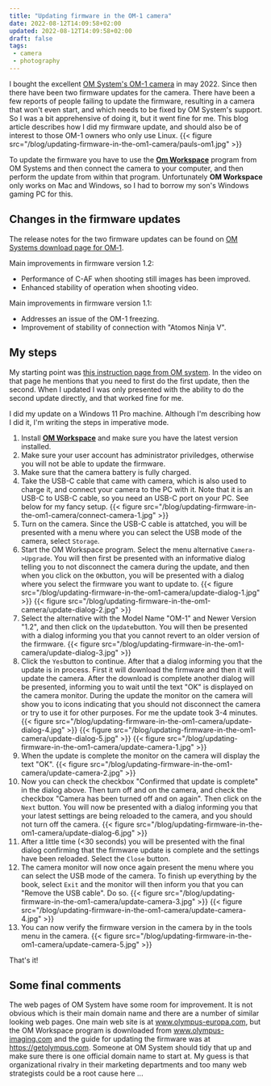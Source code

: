 ```yaml
---
title: "Updating firmware in the OM-1 camera"
date: 2022-08-12T14:09:58+02:00
updated: 2022-08-12T14:09:58+02:00
draft: false
tags:
 - camera
 - photography
---
```


I bought the excellent [OM System's OM-1 camera](https://www.olympus-europa.com/site/en/c/cameras/om_d_system_cameras/om_d/om_1/index.html) in may 2022. Since then there have been two firmware updates for the camera. There have been a few reports of people failing to update the firmware, resulting in a camera that won't even start, and which needs to be fixed by OM System's support. So I was a bit apprehensive of doing it, but it went fine for me. This blog article describes how I did my firmware update, and should also be of interest to those OM-1 owners who only use Linux.
{{< figure src="/blog/updating-firmware-in-the-om1-camera/pauls-om1.jpg" >}}

To update the firmware you have to use the [**Om Workspace**](https://support.olympus-imaging.com/owdownload/) program from OM Systems and then connect the camera to your computer, and then perform the update from within that program. Unfortunately **OM Workspace** only works on Mac and Windows, so I had to borrow my son's Windows gaming PC for this.

## Changes in the firmware updates

The release notes for the two firmware updates can be found on [OM Systems download page for OM‑1](://www.olympus-europa.com/site/en/c/cameras_support/downloads/om_1_downloads.html).

Main improvements in firmware version 1.2:
* Performance of C-AF when shooting still images has been improved.
* Enhanced stability of operation when shooting video.

Main improvements in firmware version 1.1:
* Addresses an issue of the OM-1 freezing.
* Improvement of stability of connection with "Atomos Ninja V".

## My steps

My starting point was [this instruction page from OM system](https://learnandsupport.getolympus.com/updating-your-digital-camera-or-lens). In the video on that page he mentions that you need to first do the first update, then the second. When I updated I was only presented with the ability to do the second update directly, and that worked fine for me.

I did my update on a Windows 11 Pro machine. Although I'm describing how I did it, I'm writing the steps in imperative mode.

1. Install [**OM Workspace**](https://support.olympus-imaging.com/owdownload) and make sure you have the latest version installed.
2. Make sure your user account has administrator priviledges, otherwise you will not be able to update the firmware.
3. Make sure that the camera battery is fully charged.
4. Take the USB-C cable that came with camera, which is also used to charge it, and connect your camera to the PC with it. Note that it is an USB-C to USB-C cable, so you need an USB-C port on your PC. See below for my fancy setup.
{{< figure src="/blog/updating-firmware-in-the-om1-camera/connect-camera-1.jpg" >}}
5. Turn on the camera. Since the USB-C cable is attatched, you will be presented with a menu where you can select the USB mode of the camera, select `Storage`.
6. Start the OM Workspace program. Select the menu alternative `Camera->Upgrade`. You will then first be presented with an informative dialog telling you to not disconnect the camera during the update, and then when you click on the `OK`button, you will be presented with a dialog where you select the firmware you want to update to.
{{< figure src="/blog/updating-firmware-in-the-om1-camera/update-dialog-1.jpg" >}}
{{< figure src="/blog/updating-firmware-in-the-om1-camera/update-dialog-2.jpg" >}}
7. Select the alternative with the Model Name "OM-1" and Newer Version "1.2", and then click on the `Update`button. You will then be presented with a dialog informing you that you cannot revert to an older version of the firmware.
{{< figure src="/blog/updating-firmware-in-the-om1-camera/update-dialog-3.jpg" >}}
8. Click the `Yes`button to continue. After that a dialog informing you that the update is in process. First it will download the firmware and then it will update the camera. After the download is complete another dialog will be presented, informing you to wait until the text "OK" is displayed on the camera monitor. During the update the monitor on the camera will show you to icons indicating that you should not disconnect the camera or try to use it for other purposes. For me the update took 3-4 minutes.
{{< figure src="/blog/updating-firmware-in-the-om1-camera/update-dialog-4.jpg" >}}
{{< figure src="/blog/updating-firmware-in-the-om1-camera/update-dialog-5.jpg" >}}
{{< figure src="/blog/updating-firmware-in-the-om1-camera/update-camera-1.jpg" >}}
9. When the update is complete the monitor on the camera will display the text "OK".
{{< figure src="/blog/updating-firmware-in-the-om1-camera/update-camera-2.jpg" >}}
10. Now you can check the checkbox "Confirmed that update is complete" in the dialog above. Then turn off and on the camera, and check the checkbox "Camera has been turned off and on again". Then click on the `Next` button. You will now be presented with a dialog informing you that your latest settings are being reloaded to the camera, and you should not turn off the camera.
{{< figure src="/blog/updating-firmware-in-the-om1-camera/update-dialog-6.jpg" >}}
11. After a little time (<30 seconds) you will be presented with the final dialog confirming that the firmware update is complete and the settings have been reloaded. Select the `Close` button.
12. The camera monitor will now once again present the menu where you can select the USB mode of the camera. To finish up everything by the book, select `Exit` and the monitor will then inform you that you can "Remove the USB cable". Do so.
{{< figure src="/blog/updating-firmware-in-the-om1-camera/update-camera-3.jpg" >}}
{{< figure src="/blog/updating-firmware-in-the-om1-camera/update-camera-4.jpg" >}}
13. You can now verify the firmware version in the camera by in the tools menu in the camera.
{{< figure src="/blog/updating-firmware-in-the-om1-camera/update-camera-5.jpg" >}}

That's it!

## Some final comments

The web pages of OM System have some room for improvement. It is not obvious which is their main domain name and there are a number of similar looking web pages. One main web site is at www.olympus-europa.com, but the OM Workspace program is downloaded from www.olympus-imaging.com and the guide for updating the firmware was at https://getolympus.com. Someone at OM System should tidy that up and make sure there is one official domain name to start at. My guess is that organizational rivalry in their marketing departments and too many web strategists could be a root cause here ...
